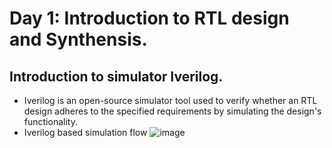 # Day 1: Introduction to RTL design and Synthensis. 

## Introduction to simulator Iverilog. 
* Iverilog is an open-source simulator tool used to verify whether an RTL design adheres to the specified requirements by simulating the design's functionality.
* Iverilog based simulation flow
![image](https://github.com/user-attachments/assets/91202d92-99b0-4e1f-8d3f-ea9025417d07)
